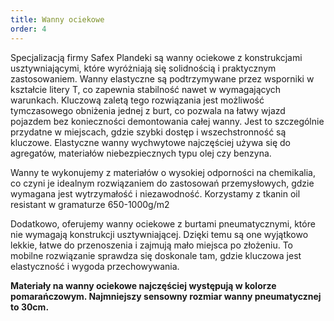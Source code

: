 ```yaml
---
title: Wanny ociekowe
order: 4
---
```


Specjalizacją firmy Safex Plandeki są wanny ociekowe z konstrukcjami
usztywniającymi, które wyróżniają się solidnością i praktycznym zastosowaniem.
Wanny elastyczne są podtrzymywane przez wsporniki w kształcie litery T, co
zapewnia stabilność nawet w wymagających warunkach. Kluczową zaletą tego
rozwiązania jest możliwość tymczasowego obniżenia jednej z burt, co pozwala na
łatwy wjazd pojazdem bez konieczności demontowania całej wanny. Jest to
szczególnie przydatne w miejscach, gdzie szybki dostęp i wszechstronność są
kluczowe. Elastyczne wanny wychwytowe najczęściej używa się do agregatów,
materiałów niebezpiecznych typu olej czy benzyna.

Wanny te wykonujemy z materiałów o wysokiej odporności na chemikalia, co czyni
je idealnym rozwiązaniem do zastosowań przemysłowych, gdzie wymagana jest
wytrzymałość i niezawodność. Korzystamy z tkanin oil resistant w gramaturze
650-1000g/m2

Dodatkowo, oferujemy wanny ociekowe z burtami pneumatycznymi, które nie wymagają
konstrukcji usztywniającej. Dzięki temu są one wyjątkowo lekkie, łatwe do
przenoszenia i zajmują mało miejsca po złożeniu. To mobilne rozwiązanie sprawdza
się doskonale tam, gdzie kluczowa jest elastyczność i wygoda przechowywania.

**Materiały na wanny ociekowe najczęściej występują w kolorze pomarańczowym.
Najmniejszy sensowny rozmiar wanny pneumatycznej to 30cm.**
